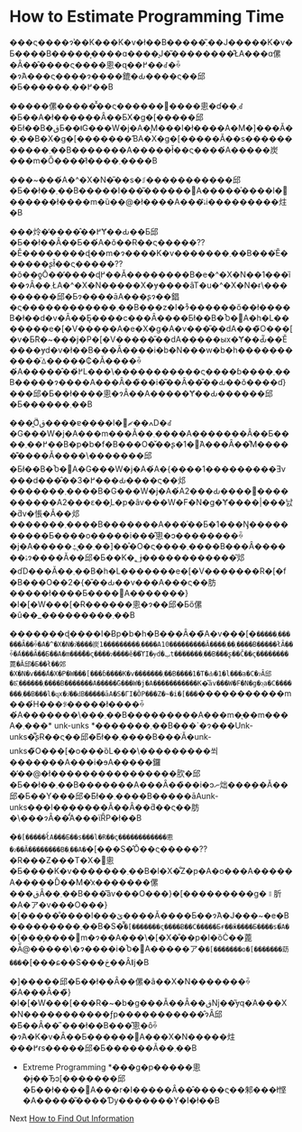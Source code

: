 # How to Estimate Programming Time
[//]: # (Version:1.0.0)
���ς����ɂ͗��K���K�v�ł��B�����͂܂��J�����K�v�Ƃ����B�����͔����ɑ����̘J�͂��������̂ŁA���ɑ傫�Ȃ��̂����ς����悤�ɋ��߂��ꂽ�ꍇ�ɂ́A���ς����ɂ����鎞�Ԃ����ς��邱�Ƃ������߂��܂��B

�����傫�����̂̌��ς������񋟂����悤�ɗ��܂ꂽ�Ƃ��A�ł������Ȃ��Ƃ̓X�g�[�����邱�Ƃł��B�قƂ��ǂ̃G���W�j�A�͔M���I�ł����A�M�]���Ă��܂��B�X�g�[�������ƁA�X�g�[�����Ă��s�����������܂��B�������A�����ł̌��ς����́A�����炭���m�Ő����ł͂����܂����B

���~���́A�^�X�N�̎��s�⎎�����������邱�Ƃ��ł��܂��B�����I���͂������΁A�����͐����l�𐶐������ł����m�ȕ��@�ł����A���ۂ̐i���������炷�B

���炩�̒����̂��߂Ɏ��Ԃ��Ƃ邱�Ƃ��ł��Ȃ��Ƃ��́A�ŏ��Ɍ��ς�����??�Ӗ��������ɖ��m�ɂ����K�v�������܂��B���̈Ӗ������ʂł̌��ς�����??�ŏ��ƍŌ��̕����ɖ߂��Ă��������B�e�^�X�N��1���ȉ��ɂȂ��܂ŁA�^�X�N�����X�ɏ����ȃT�u�^�X�N�ɍ\���������邱�Ƃɂ����āA���ʂɂ��錩�ς������������܂��B���z�I�ɂ͒������ő��ł����B�ł��d�v�Ȃ��Ƃ͉����c���Ȃ����Ƃł��B�Ⴆ�΁A�h�L�������e�[�V�����A�e�X�g�A�v���̎��ԁA���̃O���[�v�Ƃ̃R�~���j�P�[�V�����̎��ԁA�����ыx�Ɏ��Ԃ͂��ׂĔ����ɏd�v�ł��B���Ȃ����i�b�N���w�b�h�����������̈ꕔ�����₵�Ă����ꍇ�́A�����̂��߂̍L���\�����������ς����ɓ����܂��B�����ɂ����A���Ȃ��̏��i�͂��Ȃ��̎��Ԃ��ŏ����ɗ}���邱�Ƃ��ł����悤�ɂȂ��A�����Ɏ��Ԃ������邱�Ƃ������܂��B

���͈Öق̂����ɐ����l�𖄂ߍ��ޗD�ꂽ�G���W�j�A���m���Ă��܂����A�������Ȃ��Ƃ����߂��܂��B�p�b�f�B���O�̌��ʂ�1�́A���Ȃ��̐M�����͊����Ă����\�������邱�Ƃł��B�Ⴆ�΁A�G���W�j�A�́A�{����1���������Ǝv���d���̂��߂�3���Ԃ����ς��邩�������܂����B�G���W�j�A�́A2���Ԃ����𕶏����������A2���ԑ��̗L�p�ȃv���W�F�N�g�Ɏ����|���낤�ƌv�悵�Ă��邩�������܂����B�������A���̍��Ƃ�1���Ŋ����������Ƃ����o�����i���̂悤�ɔ��������ꍇ�j�A�����݂܂��͉ߑ��]���̊O�ς����܂����B���Ȃ������ۂɂ����Ă��邱�Ƃ��K�؂ɉ������������͂邩�ɗD���Ă��܂��B�h�L�������e�[�V�������R�[�f�B���O��2�{�̎��Ԃ��v���A���ς��肪�����ł����Ƃ����΁A�������}�l�[�W���[�Ɍ������悤�ɂ��邱�Ƃő傫�ȗ��_���������܂��B

�������ɖ����I�Ƀp�b�h�B���Ȃ��̃A�v���[�`�����܂������Ȃ��ꍇ�A�^�X�N�ɂ͂����炭1���������܂����A10���������Ă����܂��܂����B�����łȂ��ꍇ�́A���Ȃ��Ƃ��A�m���̌��ς����ɂ����ĕ��ϓI�ɏd�ݕt�������܂��B���ʂ��Č��ς��������蓖�Ă邱�Ƃ��ł��郊�X�N�v���́A�X�P�W���[���ɓ����K�v�������܂��B����1�T�Ԃ�1�l���a�C�ɂȂ邱�Ƃ͂܂������܂����B�������A�����̃G���W�j�A�����������K�͂ȃv���W�F�N�g�ɂ͕a�C�������܂��B���l�ɋx�ɂ̎��ԁB�����āA�S�ГI�ȌP���Z�~�i�[���`�����������m���́H���ꂪ�����ł����ꍇ�́A�������\���܂��B���������A���m�̖��m���A�܂���* unk-unks *�������܂��B���`�ɂ���Unk-unks�͌ʂɌ��ς��邱�Ƃ͂ł��܂����B���ׂĂ�unk-unks�̃O���[�o���ȍL���\���������쐬�������A���i�ɘA�����鑼�̕��@�ł����������������肷�邱�Ƃ��ł��܂��B�������A���Ȃ��̏��i�ɔނ炪���݂��Ă��邱�Ƃ��Y���邱�Ƃ͂ł��܂����B�����āAunk-unks���l�������Ă��Ȃ��ƌ��ς��肪�\���ɂȂ��̂́A���ϊȒP�ł��B

�`�[�����ł́A���Ƃ��s���l�Ɍ��ς������������悤�ɂ��Ă��������B�܂��A�`�[���S�̂Ō��ς�����??�R���Z���T�X�𓾂悤�Ƃ����K�v�������܂��B�l�X�͋Z�p�A�o���A�����A�����Ď��M�̓x�������傫���قȂ��܂��B���͂ȃv���O���}�[���������g�𐄒肵�A�ア�v���O���}�[�����̐����l���ێ����Ă����Ƃ��ɂ́A�J���~�e�B���������܂��B�S�̂̃`�[�������ς����Ƀ��C�����Ƃɍ��ӂ����Ƃ����s�ׂ́A�`�[���̗����𖾊m�ɂ��A���\�[�X�̐��p�I�ȍĊ��蓖�Ă̋@�����\�ɂ����i�Ⴆ�΁A�����ア�`�[�������o�[�������苭���`�[���ɕ��S���ڂ��Ȃǁj�B

�]�����邱�Ƃ��ł��Ȃ��傫�ȃ��X�N�������ꍇ�́A���Ȃ��̃}�l�[�W���[���R�~�b�g���Ă��Ȃ��قǋ��͂ɏq�ׁA���X�N�����������ƒp�����������̂ɂȂ邱�Ƃ͂��Ȃ��̋`���ł��B���̂悤�ȏꍇ�ɂ́A�K�v�Ȃ��Ƃ������΁A���X�N�����炷���߂ɍs�����邱�Ƃ������Ă��܂��B

* Extreme Programming *���g�p�����悤�ɉ��Ђɔ[�������邱�Ƃ��ł����΁A���r�I�����Ȃ��̂����ς��邾���ł悭�A�����͂����Ɗy�������Y�I�ł��B

Next [How to Find Out Information](03-How-to-Find-Out-Information.md)
